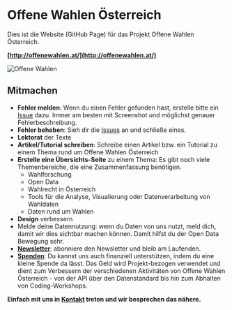 Offene Wahlen Österreich
==============================

Dies ist die Website (GitHub Page) für das Projekt Offene Wahlen Österreich.

**[http://offenewahlen.at/](http://offenewahlen.at/)**

![Offene Wahlen](https://github.com/OKFNat/offenewahlen-at/blob/master/images/logos/ow-at.png)

## Mitmachen

* **Fehler melden**: Wenn du einen Fehler gefunden hast, erstelle bitte ein [Issue](https://github.com/OKFNat/offenewahlen-website/issues/new) dazu. Immer am besten mit Screenshot und möglichst genauer Fehlerbeschreibung.
* **Fehler beheben**: Sieh dir die [Issues](https://github.com/OKFNat/offenewahlen-website/issues) an und schließe eines.
* **Lektorat** der Texte
* **Artikel/Tutorial schreiben**: Schreibe einen Artikel bzw. ein Tutorial zu einem Thema rund um Offene Wahlen Österreich
* **Erstelle eine Übersichts-Seite** zu einem Thema: Es gibt noch viele Themenbereiche, die eine Zusammenfassung benötigen.
  * Wahlforschung
  * Open Data
  * Wahlrecht in Österreich
  * Tools für die Analyse, Visualierung oder Datenverarbeitung von Wahldaten
  * Daten rund um Wahlen
* **Design** verbessern
* Melde deine Datennutzung: wenn du Daten von uns nutzt, meld dich, damit wir dies sichtbar machen können. Damit hilfst du der Open Data Bewegung sehr.
* **[Newsletter](http://offenewahlen.at/newsletter)**: abonniere den Newsletter und bleib am Laufenden.
* **[Spenden](https://offenewahlen.at/spenden)**: Du kannst uns auch finanziell unterstützen, indem du eine kleine Spende da lässt. Das Geld wird Projekt-bezogen verwendet und dient zum Verbessern der verschiedenen Aktivitäten von Offene Wahlen Österreich - von der API über den Datenstandard bis hin zum Abhalten von Coding-Workshops.

**Einfach mit uns in [Kontakt](http://offenewahlen.at/kontakt) treten und wir besprechen das nähere.**
